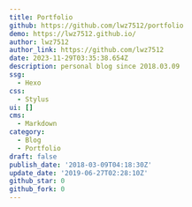 ```yaml
---
title: Portfolio
github: https://github.com/lwz7512/portfolio
demo: https://lwz7512.github.io/
author: lwz7512
author_link: https://github.com/lwz7512
date: 2023-11-29T03:35:38.654Z
description: personal blog since 2018.03.09
ssg:
  - Hexo
css:
  - Stylus
ui: []
cms:
  - Markdown
category:
  - Blog
  - Portfolio
draft: false
publish_date: '2018-03-09T04:18:30Z'
update_date: '2019-06-27T02:28:10Z'
github_star: 0
github_fork: 0
---
```

